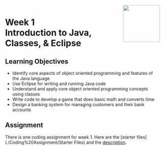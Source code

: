 <a href="../">
  <img src="/img/Introduction_to_Java_and_Object-Oriented_Programming_logo.avif" width="120" align="right">
</a>

# Week 1 <br>  Introduction to Java, Classes, & Eclipse

## Learning Objectives
- Identify core aspects of object oriented programming and features of the Java language
- Use Eclipse for writing and running Java code
- Understand and apply core object oriented programming concepts using classes
- Write code to develop a game that does basic math and converts time
- Design a banking system for managing customers and their bank accounts

## Assignment

There is one coding assignment for week 1. Here are the [starter files](./Coding%20Assignment/Starter Files) and the [description](./Coding%20Assignment/Intro%20to%20Java%20&%20OOP_Homework%201.pdf). 
